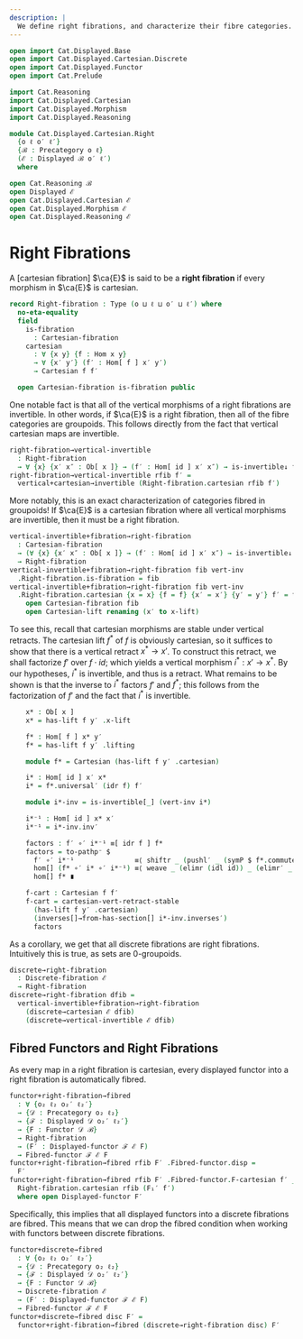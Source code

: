 ```yaml
---
description: |
  We define right fibrations, and characterize their fibre categories.
---
```

```agda
open import Cat.Displayed.Base
open import Cat.Displayed.Cartesian.Discrete
open import Cat.Displayed.Functor
open import Cat.Prelude

import Cat.Reasoning
import Cat.Displayed.Cartesian
import Cat.Displayed.Morphism
import Cat.Displayed.Reasoning

module Cat.Displayed.Cartesian.Right
  {o ℓ o′ ℓ′}
  {ℬ : Precategory o ℓ}
  (ℰ : Displayed ℬ o′ ℓ′)
  where

open Cat.Reasoning ℬ
open Displayed ℰ
open Cat.Displayed.Cartesian ℰ
open Cat.Displayed.Morphism ℰ
open Cat.Displayed.Reasoning ℰ
```

# Right Fibrations

A [cartesian fibration] $\ca{E}$ is said to be a **right fibration** if every
morphism in $\ca{E}$ is cartesian.

```agda
record Right-fibration : Type (o ⊔ ℓ ⊔ o′ ⊔ ℓ′) where
  no-eta-equality
  field
    is-fibration
      : Cartesian-fibration
    cartesian
      : ∀ {x y} {f : Hom x y}
      → ∀ {x′ y′} (f′ : Hom[ f ] x′ y′)
      → Cartesian f f′

  open Cartesian-fibration is-fibration public
```

One notable fact is that all of the vertical morphisms of a right
fibrations are invertible. In other words, if $\ca{E}$ is a right
fibration, then all of the fibre categories are groupoids. This
follows directly from the fact that vertical cartesian maps are
invertible.

```agda
right-fibration→vertical-invertible
  : Right-fibration
  → ∀ {x} {x′ x″ : Ob[ x ]} → (f′ : Hom[ id ] x′ x″) → is-invertible↓ f′
right-fibration→vertical-invertible rfib f′ =
  vertical+cartesian→invertible (Right-fibration.cartesian rfib f′)
```

More notably, this is an exact characterization of categories fibred
in groupoids! If $\ca{E}$ is a cartesian fibration where all vertical
morphisms are invertible, then it must be a right fibration.

```agda
vertical-invertible+fibration→right-fibration
  : Cartesian-fibration
  → (∀ {x} {x′ x″ : Ob[ x ]} → (f′ : Hom[ id ] x′ x″) → is-invertible↓ f′)
  → Right-fibration
vertical-invertible+fibration→right-fibration fib vert-inv
  .Right-fibration.is-fibration = fib
vertical-invertible+fibration→right-fibration fib vert-inv
  .Right-fibration.cartesian {x = x} {f = f} {x′ = x′} {y′ = y′} f′ = f-cart where
    open Cartesian-fibration fib
    open Cartesian-lift renaming (x′ to x-lift)
```

To see this, recall that cartesian morphisms are stable under
vertical retracts. The cartesian lift $f^{*}$ of $f$ is obviously
cartesian, so it suffices to show that there is a vertical retract
$x^{*} \to x'$. To construct this retract, we shall factorize $f'$
over $f \cdot id$; which yields a vertical morphism $i^{*} : x' \to x^{*}$.
By our hypotheses, $i^{*}$ is invertible, and thus is a retract.
What remains to be shown is that the inverse to $i^{*}$ factors
$f'$ and $f^{*}$; this follows from the factorization of $f'$ and
the fact that $i^{*}$ is invertible.

```agda
    x* : Ob[ x ]
    x* = has-lift f y′ .x-lift

    f* : Hom[ f ] x* y′
    f* = has-lift f y′ .lifting

    module f* = Cartesian (has-lift f y′ .cartesian)

    i* : Hom[ id ] x′ x*
    i* = f*.universal′ (idr f) f′

    module i*-inv = is-invertible[_] (vert-inv i*)

    i*⁻¹ : Hom[ id ] x* x′
    i*⁻¹ = i*-inv.inv′

    factors : f′ ∘′ i*⁻¹ ≡[ idr f ] f*
    factors = to-pathp⁻ $
      f′ ∘′ i*⁻¹               ≡⟨ shiftr _ (pushl′ _ (symP $ f*.commutesp (idr f) f′) {q = ap (f ∘_) (sym (idl _))}) ⟩
      hom[] (f* ∘′ i* ∘′ i*⁻¹) ≡⟨ weave _ (elimr (idl id)) _ (elimr′ _ i*-inv.invl′) ⟩
      hom[] f* ∎

    f-cart : Cartesian f f′
    f-cart = cartesian-vert-retract-stable
      (has-lift f y′ .cartesian)
      (inverses[]→from-has-section[] i*-inv.inverses′)
      factors
```

As a corollary, we get that all discrete fibrations are right fibrations.
Intuitively this is true, as sets are 0-groupoids.

```agda
discrete→right-fibration
  : Discrete-fibration ℰ
  → Right-fibration
discrete→right-fibration dfib =
  vertical-invertible+fibration→right-fibration
    (discrete→cartesian ℰ dfib)
    (discrete→vertical-invertible ℰ dfib)
```

## Fibred Functors and Right Fibrations

As every map in a right fibration is cartesian, every displayed functor
into a right fibration is automatically fibred.

```agda
functor+right-fibration→fibred
  : ∀ {o₂ ℓ₂ o₂′ ℓ₂′}
  → {𝒟 : Precategory o₂ ℓ₂}
  → {ℱ : Displayed 𝒟 o₂′ ℓ₂′}
  → {F : Functor 𝒟 ℬ}
  → Right-fibration
  → (F′ : Displayed-functor ℱ ℰ F)
  → Fibred-functor ℱ ℰ F
functor+right-fibration→fibred rfib F′ .Fibred-functor.disp =
  F′
functor+right-fibration→fibred rfib F′ .Fibred-functor.F-cartesian f′ _ =
  Right-fibration.cartesian rfib (F₁′ f′)
  where open Displayed-functor F′
```

Specifically, this implies that all displayed functors into a discrete
fibrations are fibred. This means that we can drop the fibred condition
when working with functors between discrete fibrations.

```agda
functor+discrete→fibred
  : ∀ {o₂ ℓ₂ o₂′ ℓ₂′}
  → {𝒟 : Precategory o₂ ℓ₂}
  → {ℱ : Displayed 𝒟 o₂′ ℓ₂′}
  → {F : Functor 𝒟 ℬ}
  → Discrete-fibration ℰ
  → (F′ : Displayed-functor ℱ ℰ F)
  → Fibred-functor ℱ ℰ F
functor+discrete→fibred disc F′ =
  functor+right-fibration→fibred (discrete→right-fibration disc) F′
```

